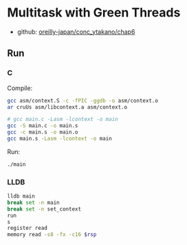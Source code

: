 # Multitask with Green Threads

- github: [oreilly-japan/conc_ytakano/chap6](https://github.com/oreilly-japan/conc_ytakano/tree/main/chap6)

## Run

### C

Compile:

```bash
gcc asm/context.S -c -fPIC -ggdb -o asm/context.o
ar cruUs asm/libcontext.a asm/context.o

# gcc main.c -Lasm -lcontext -o main
gcc -S main.c -o main.s
gcc -c main.s -o main.o
gcc main.s -Lasm -lcontext -o main
```

Run:

```bash
./main
```

### LLDB

```bash
lldb main
break set -n main
break set -n set_context
run
s
register read
memory read -s8 -fx -c16 $rsp
```

